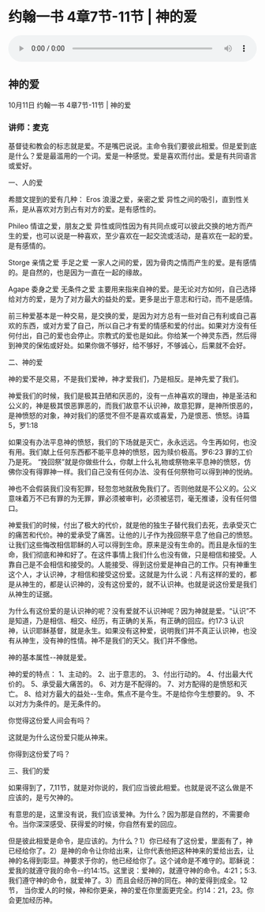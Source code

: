 # 约翰一书 4章7节-11节 | 神的爱

<audio style="width: 100%;" preload="false" controls controlslist="nodownload"><source src="http://file.simai.life/audio/mp3/2020/yue1_4-7-12-201011.mp3" type="audio/mpeg">Your browser does not support the audio element.</audio>

## 神的爱
10月11日 
约翰一书 4章7节-11节 | 神的爱
### 讲师：麦克




基督徒和教会的标志就是爱。不是嘴巴说说。主命令我们要彼此相爱。但是爱到底是什么？爱是最滥用的一个词。爱是一种感觉。爱是喜欢而付出。爱是有共同语言或爱好。

一、人的爱

希腊文提到的爱有几种：
Eros 浪漫之爱，亲密之爱 异性之间的吸引，直到性关系，是从喜欢对方到占有对方的爱。是有感性的。

Phileo 情谊之爱，朋友之爱 异性或同性因为有共同点或可以彼此交换的地方而产生的爱，也可以说是一种喜欢，至少喜欢在一起交流或活动，是喜欢在一起的爱。是有感情的。

Storge 亲情之爱 手足之爱 一家人之间的爱，因为骨肉之情而产生的爱。是有感情的。是自然的，也是因为一直在一起的缘故。

Agape 委身之爱 无条件之爱  主要用来指来自神的爱。是无论对方如何，自己选择给对方的爱，是为了对方最大的益处的爱。更多是出于意志和行动，而不是感情。

前三种爱基本是一种交易，是交换的爱，是因为对方总有一些对自己有利或自己喜欢的东西，或对方爱了自己，所以自己才有爱的情感和爱的付出。如果对方没有任何付出，自己的爱也会停止。宗教式的爱也是如此。你给某一个神灵东西，然后得到神灵的保佑或好处。如果你做不够好，给不够好，不够诚心，后果就不会好。

二、神的爱

神的爱不是交易，不是我们爱神，神才爱我们，乃是相反。是神先爱了我们。

神爱我们的时候，我们是极其丑陋和厌恶的，没有一点神喜欢的理由，神是圣洁和公义的，神是极其恨恶罪恶的，而我们故意不认识神，故意犯罪，是神所恨恶的，是神愤怒的对象，神对我们的感觉不但不是喜欢或喜爱，乃是恨恶、愤怒。诗篇5，罗1:18 

如果没有办法平息神的愤怒，我们的下场就是灭亡，永永远远。今生再如何，也没有用。我们献上任何东西都不能平息神的愤怒，因为赎价极高。罗6:23 罪的工价乃是死。 “挽回祭”就是你做些什么，你献上什么礼物或祭物来平息神的愤怒，仿佛你没有得罪神一样。我们自己没有任何办法、没有任何祭物可以得到神的悦纳。

神也不会假装我们没有犯罪，轻忽忽地就赦免我们了。否则他就是不公义的。公义意味着万不已有罪的为无罪，罪必须被审判，必须被惩罚，毫无推诿，没有任何借口。

神爱我们的时候，付出了极大的代价，就是他的独生子替代我们去死，去承受灭亡的痛苦和代价。神的爱承受了痛苦。让他的儿子作为挽回祭平息了他自己的愤怒。让我们这些悔改相信耶稣的人可以得到生命。原来是没有生命的。而且是永恒的生命，我们彻底和神和好了。在这件事情上我们什么也没有做，只是相信和接受。人靠自己是不会相信和接受的。人能接受、得到这份爱是神自己的工作。只有神重生这个人，才认识神，才相信和接受这份爱。这就是为什么说：凡有这样的爱的，都是从神生的，都是认识神的，没有这份爱的，就不认识神。也就是说这份爱是我们从神生的证据。

为什么有这份爱的是认识神的呢？没有爱就不认识神呢？因为神就是爱。“认识”不是知道，乃是相信、相交、经历，有正确的关系，有正确的回应。约17:3 认识神，认识耶稣基督，就是永生。如果没有这种爱，说明我们并不真正认识神，也没有从神生，没有神的性情。神不是我们的天父。我们并不像他。

神的基本属性--神就是爱。

神的爱的特点：
1、主动的。
2、出于意志的。
3、付出行动的。
4、付出最大代价的。
5、承受最大痛苦的。
6、对方是不配得的。
7、对方配得的是愤怒和灭亡。
8、给对方最大的益处--生命。焦点不是今生。不是给你今生想要的。
9、不以对方为条件的。是无条件的。

你觉得这份爱人间会有吗？

这就是为什么这份爱只能从神来。

你得到这份爱了吗？

三、我们的爱

如果得到了，7,11节，就是对你说的，我们应当彼此相爱。也就是说不这么做是不应该的，是亏欠神的。

有意思的是，这里没有说，我们应该爱神。为什么？因为那是自然的，不需要命令。当你深深感受、获得爱的时候，你自然有爱的回应。

但是彼此相爱是命令，是应该的。为什么？1）你已经有了这份爱，里面有了，神已经给你了。2）是神的命令让你给出来，让你代表他把这种神来的爱给出去，让神的名得到彰显。神要求于你的，他已经给你了。这个诫命是不难守的。耶稣说：爱我的就遵守我的命令--约14:15。这里说：爱神的，就遵守神的命令。4:21；5:3. 我们遵守神的命令，就爱神了。3）而且会经历神的同在。神的爱得到成全。12节， 当你爱人的时候，神和你更亲，神的爱在你里面更完全。约14：21，23。你会更加经历神。
